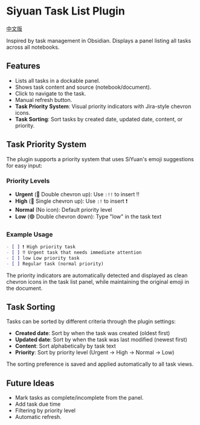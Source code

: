 # Siyuan Task List Plugin

[中文版](./README_zh_CN.md)

Inspired by task management in Obsidian. Displays a panel listing all tasks across all notebooks.

## Features

- Lists all tasks in a dockable panel.
- Shows task content and source (notebook/document).
- Click to navigate to the task.
- Manual refresh button.
- **Task Priority System**: Visual priority indicators with Jira-style chevron icons.
- **Task Sorting**: Sort tasks by created date, updated date, content, or priority.

## Task Priority System

The plugin supports a priority system that uses SiYuan's emoji suggestions for easy input:

### Priority Levels

- **Urgent** (🔴 Double chevron up): Use `:!!` to insert ‼️
- **High** (🔴 Single chevron up): Use `:!` to insert ❗
- **Normal** (No icon): Default priority level
- **Low** (🟢 Double chevron down): Type "low" in the task text

### Example Usage

```markdown
- [ ] ❗ High priority task
- [ ] ‼️ Urgent task that needs immediate attention
- [ ] low Low priority task
- [ ] Regular task (normal priority)
```

The priority indicators are automatically detected and displayed as clean chevron icons in the task list panel, while maintaining the original emoji in the document.

## Task Sorting

Tasks can be sorted by different criteria through the plugin settings:

- **Created date**: Sort by when the task was created (oldest first)
- **Updated date**: Sort by when the task was last modified (newest first)
- **Content**: Sort alphabetically by task text
- **Priority**: Sort by priority level (Urgent → High → Normal → Low)

The sorting preference is saved and applied automatically to all task views.

## Future Ideas

- Mark tasks as complete/incomplete from the panel.
- Add task due time
- Filtering by priority level
- Automatic refresh.
